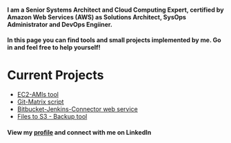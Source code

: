 #### I am a Senior Systems Architect and Cloud Computing Expert, certified by Amazon Web Services (AWS) as Solutions Architect, SysOps Administrator and DevOps Engiiner.

#### In this page you can find tools and small projects implemented by me. Go in and feel free to help yourself!

# Current Projects

* [EC2-AMIs tool](https://github.com/rubenmromero/ec2-amis)
* [Git-Matrix script](https://github.com/rubenmromero/git-matrix)
* [Bitbucket-Jenkins-Connector web service](https://github.com/rubenmromero/bitbucket-jenkins-connector)
* [Files to S3 - Backup tool](https://github.com/rubenmromero/files_to_S3-backup)

#### View my [profile](https://es.linkedin.com/in/rubenmromero) and connect with me on LinkedIn
